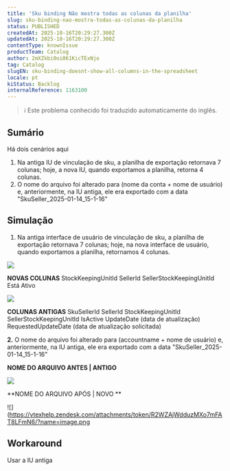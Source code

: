 ```yaml
---
title: 'Sku binding Não mostra todas as colunas da planilha'
slug: sku-binding-nao-mostra-todas-as-colunas-da-planilha
status: PUBLISHED
createdAt: 2025-10-16T20:29:27.300Z
updatedAt: 2025-10-16T20:29:27.300Z
contentType: knownIssue
productTeam: Catalog
author: 2mXZkbi0oi061KicTExNjo
tag: Catalog
slugEN: sku-binding-doesnt-show-all-columns-in-the-spreadsheet
locale: pt
kiStatus: Backlog
internalReference: 1163100
---
```


>ℹ️ Este problema conhecido foi traduzido automaticamente do inglês.

## Sumário


Há dois cenários aqui

1. Na antiga IU de vinculação de sku, a planilha de exportação retornava 7 colunas; hoje, a nova IU, quando exportamos a planilha, retorna 4 colunas.
2. O nome do arquivo foi alterado para (nome da conta + nome de usuário) e, anteriormente, na IU antiga, ele era exportado com a data "SkuSeller_2025-01-14_15-1-16"
## Simulação




1. Na antiga interface de usuário de vinculação de sku, a planilha de exportação retornava 7 colunas; hoje, na nova interface de usuário, quando exportamos a planilha, retornamos 4 colunas.

 ![](https://vtexhelp.zendesk.com/attachments/token/OCsHYfXDqaz6W76qYhp7C1DDW/?name=image.png)

**NOVAS COLUNAS**
StockKeepingUnitId
SellerId
SellerStockKeepingUnitId
Está Ativo

 ![](https://vtexhelp.zendesk.com/attachments/token/gKb7BUfDenjXsGTQ0sE9F1DXr/?name=image.png)

**COLUNAS ANTIGAS**
SkuSellerId
SellerId
StockKeepingUnitId
SellerStockKeepingUnitId
IsActive
UpdateDate (data de atualização)
RequestedUpdateDate (data de atualização solicitada)

**2.** O nome do arquivo foi alterado para (accountname + nome de usuário) e, anteriormente, na IU antiga, ele era exportado com a data "SkuSeller_2025-01-14_15-1-16"

**NOME DO ARQUIVO ANTES | ANTIGO**

 ![](https://vtexhelp.zendesk.com/attachments/token/HjApMXd3SVgQ7Pb8XEN3Mgv20/?name=image.png)

**NOME DO ARQUIVO APÓS | NOVO **

 ![](https://vtexhelp.zendesk.com/attachments/token/R2WZAjWdduzMXo7mFAT8LFmN6/?name=image.png
## Workaround


Usar a IU antiga



